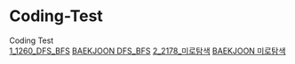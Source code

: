 # Coding-Test
Coding Test<br>
[1_1260_DFS_BFS](https://github.com/GiSeungKwon/Coding-Test/tree/main/1_1260_DFS_BFS) [BAEKJOON DFS_BFS](https://www.acmicpc.net/problem/1260)
[2_2178_미로탐색](https://github.com/GiSeungKwon/Coding-Test/tree/main/2_2178_%EB%AF%B8%EB%A1%9C%ED%83%90%EC%83%89) [BAEKJOON 미로탐색](https://www.acmicpc.net/problem/2178)
